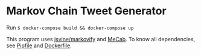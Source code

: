 # Markov Chain Tweet Generator

Run `$ docker-compose build && docker-compose up`

This program uses [jsvine/markovify](https://github.com/jsvine/markovify) and
[MeCab](https://taku910.github.io/mecab/).
To know all dependencies, see [Pipfile](python/Pipfile) and
[Dockerfile](Dockerfile).

